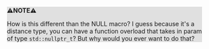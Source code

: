 <div style="margin:2em; background-color: #e0e0e0;">

<strong>⚠️NOTE️️️⚠️</strong>

How is this different than the NULL macro? I guess because it's a distance type, you can have a function overload that takes in param of type `std::nullptr_t`? But why would you ever want to do that?
</div>

